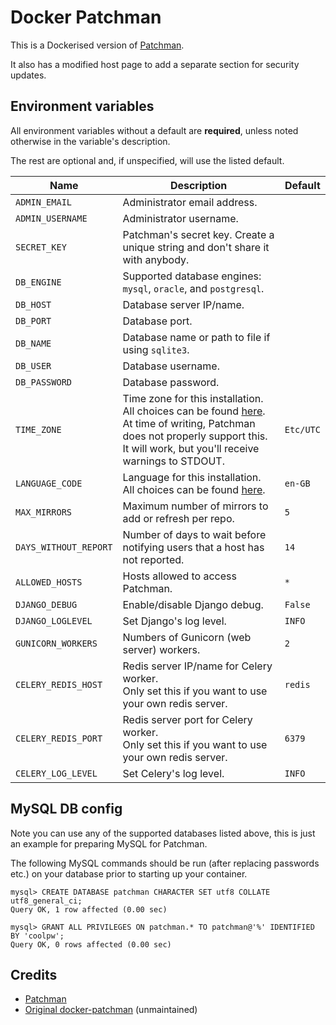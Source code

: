 # Docker Patchman

This is a Dockerised version of [Patchman](https://github.com/furlongm/patchman).

It also has a modified host page to add a separate section for security updates.

## Environment variables

All environment variables without a default are **required**, unless noted otherwise in the variable's description.

The rest are optional and, if unspecified, will use the listed default.

| Name                  | Description                                                                                                                                                                                                                                   | Default           |
|-----------------------|-----------------------------------------------------------------------------------------------------------------------------------------------------------------------------------------------------------------------------------------------|-------------------|
| `ADMIN_EMAIL`         | Administrator email address.                                                                                                                                                                                                                  |                   |
| `ADMIN_USERNAME`      | Administrator username.                                                                                                                                                                                                                       |                   |
| `SECRET_KEY`          | Patchman's secret key. Create a unique string and don't share it with anybody.                                                                                                                                                                |                   |
| `DB_ENGINE`           | Supported database engines: `mysql`, `oracle`, and `postgresql`.                                                                                                                                                                              |                   |
| `DB_HOST`             | Database server IP/name.                                                                                                                                                                                                                      |                   |
| `DB_PORT`             | Database port.                                                                                                                                                                                                                                |                   |
| `DB_NAME`             | Database name or path to file if using `sqlite3`.                                                                                                                                                                                             |                   |
| `DB_USER`             | Database username.                                                                                                                                                                                                                            |                   |
| `DB_PASSWORD`         | Database password.                                                                                                                                                                                                                            |                   |
| `TIME_ZONE`           | Time zone for this installation. All choices can be found [here](http://en.wikipedia.org/wiki/List_of_tz_zones_by_name).<br>At time of writing, Patchman does not properly support this. It will work, but you'll receive warnings to STDOUT. | `Etc/UTC`         |
| `LANGUAGE_CODE`       | Language for this installation. All choices can be found [here](http://www.i18nguy.com/unicode/language-identifiers.html).                                                                                                                    | `en-GB`           |
| `MAX_MIRRORS`         | Maximum number of mirrors to add or refresh per repo.                                                                                                                                                                                         | `5`               |
| `DAYS_WITHOUT_REPORT` | Number of days to wait before notifying users that a host has not reported.                                                                                                                                                                   | `14`              |
| `ALLOWED_HOSTS`       | Hosts allowed to access Patchman.                                                                                                                                                                                                             | `*`               |
| `DJANGO_DEBUG`        | Enable/disable Django debug.                                                                                                                                                                                                                  | `False`           |
| `DJANGO_LOGLEVEL`     | Set Django's log level.                                                                                                                                                                                                                       | `INFO`            |
| `GUNICORN_WORKERS`    | Numbers of Gunicorn (web server) workers.                                                                                                                                                                                                     | `2`               |
| `CELERY_REDIS_HOST`   | Redis server IP/name for Celery worker.<br>Only set this if you want to use your own redis server.                                                                                                                                            | `redis`           |
| `CELERY_REDIS_PORT`   | Redis server port for Celery worker.<br>Only set this if you want to use your own redis server.                                                                                                                                               | `6379`            |
| `CELERY_LOG_LEVEL`    | Set Celery's log level.                                                                                                                                                                                                                       | `INFO`            |

## MySQL DB config

Note you can use any of the supported databases listed above, this is just an example for preparing MySQL for Patchman.

The following MySQL commands should be run (after replacing passwords etc.) on your database prior to starting up your container.

```
mysql> CREATE DATABASE patchman CHARACTER SET utf8 COLLATE utf8_general_ci;
Query OK, 1 row affected (0.00 sec)

mysql> GRANT ALL PRIVILEGES ON patchman.* TO patchman@'%' IDENTIFIED BY 'coolpw';
Query OK, 0 rows affected (0.00 sec)
```

## Credits

- [Patchman](https://github.com/furlongm/patchman)
- [Original docker-patchman](https://github.com/uqlibrary/docker-patchman) (unmaintained)
